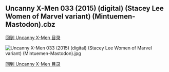 ## Uncanny X-Men 033 (2015) (digital) (Stacey Lee Women of Marvel variant) (Mintuemen-Mastodon).cbz


[回到 Uncanny X-Men 目录](https://github.com/alicewish/markdown/blob/master/series/Uncanny-X-Men.md)


![Uncanny X-Men 033 (2015) (digital) (Stacey Lee Women of Marvel variant) (Mintuemen-Mastodon).jpg](https://wx1.sinaimg.cn/large/6a9fdecaly1fr0ynfxewaj21kw2eex6p.jpg)

[回到 Uncanny X-Men 目录](https://github.com/alicewish/markdown/blob/master/series/Uncanny-X-Men.md)

